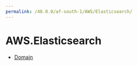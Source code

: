 ```yaml
---
permalink: /48.0.0/af-south-1/AWS/Elasticsearch/
---
```


# AWS.Elasticsearch



* [Domain](Domain.md)
